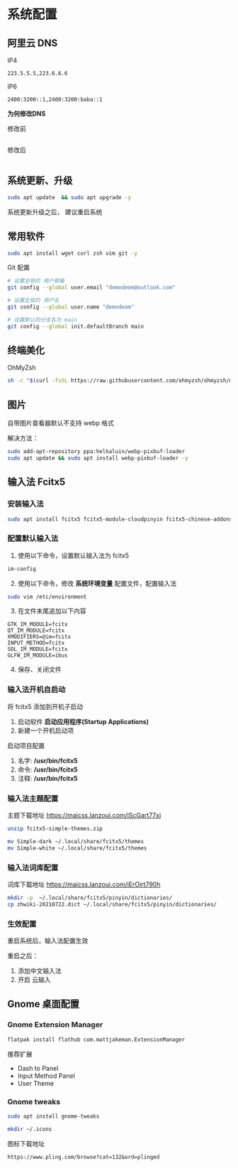 # 系统配置

## 阿里云 DNS

IP4
```
223.5.5.5,223.6.6.6
```

IP6
```
2400:3200::1,2400:3200:baba::1
```

**为何修改DNS**

修改前

```

```

修改后

```

```


## 系统更新、升级

```bash
sudo apt update  && sudo apt upgrade -y
```

系统更新升级之后， 建议重启系统

## 常用软件


```bash
sudo apt install wget curl zsh vim git -y
```

Git 配置

```bash
# 设置全局的 用户邮箱
git config --global user.email "demodeom@outlook.com"

# 设置全局的 用户名
git config --global user.name "demodeom"

# 设置默认的分支名为 main
git config --global init.defaultBranch main
```

## 终端美化

OhMyZsh

```bash
sh -c "$(curl -fsSL https://raw.githubusercontent.com/ohmyzsh/ohmyzsh/master/tools/install.sh)"
```



## 图片


自带图片查看器默认不支持 webp 格式

解决方法：

```bash
sudo add-apt-repository ppa:helkaluin/webp-pixbuf-loader
sudo apt update && sudo apt install webp-pixbuf-loader -y
```


## 输入法 Fcitx5

### 安装输入法

```bash
sudo apt install fcitx5 fcitx5-module-cloudpinyin fcitx5-chinese-addons -y
```

### 配置默认输入法

1. 使用以下命令，设置默认输入法为 fcitx5

```bash
im-config
```

2. 使用以下命令，修改 **系统环境变量** 配置文件，配置输入法

```bash
sudo vim /etc/environment
```

3. 在文件末尾追加以下内容

```
GTK_IM_MODULE=fcitx
QT_IM_MODULE=fcitx
XMODIFIERS=@im=fcitx
INPUT_METHOD=fcitx
SDL_IM_MODULE=fcitx
GLFW_IM_MODULE=ibus
```

4. 保存、关闭文件

### 输入法开机自启动

将 fcitx5 添加到开机子启动

1. 启动软件 **启动应用程序(Startup Applications)** 
2. 新建一个开机启动项

启动项目配置

1. 名字: **/usr/bin/fcitx5**
2. 命令: **/usr/bin/fcitx5**
3. 注释: **/usr/bin/fcitx5**


### 输入法主题配置

主题下载地址 https://maicss.lanzoui.com/iScGart77xi

```bash
unzip fcitx5-simple-themes.zip 

mv Simple-dark ~/.local/share/fcitx5/themes
mv Simple-white ~/.local/share/fcitx5/themes
```

### 输入法词库配置

词库下载地址 https://maicss.lanzoui.com/iErOirt790h

```bash
mkdir -p  ~/.local/share/fcitx5/pinyin/dictionaries/
cp zhwiki-20210722.dict ~/.local/share/fcitx5/pinyin/dictionaries/
```


### 生效配置

重启系统后，输入法配置生效

重启之后：

1. 添加中文输入法
2. 开启 云输入


## Gnome 桌面配置

### Gnome Extension Manager


```bash
flatpak install flathub com.mattjakeman.ExtensionManager
```

推荐扩展

- Dash to Panel
- Input Method Panel
- User Theme

### Gnome tweaks

```bash
sudo apt install gnome-tweaks
```

```bash
mkdir ~/.icons
```

图标下载地址

```
https://www.pling.com/browse?cat=132&ord=plinged
```




